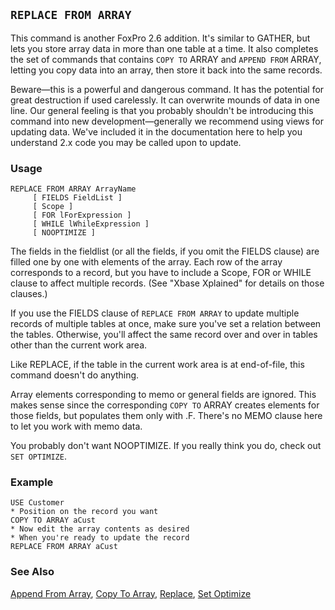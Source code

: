 ## `REPLACE FROM ARRAY`

This command is another FoxPro 2.6 addition. It's similar to GATHER, but lets you store array data in more than one table at a time. It also completes the set of commands that contains `COPY TO` ARRAY and `APPEND FROM` ARRAY, letting you copy data into an array, then store it back into the same records.

Beware&mdash;this is a powerful and dangerous command. It has the potential for great destruction if used carelessly. It can overwrite mounds of data in one line. Our general feeling is that you probably shouldn't be introducing this command into new development&mdash;generally we recommend using views for updating data. We've included it in the documentation here to help you understand 2.x code you may be called upon to update.

### Usage

```foxpro
REPLACE FROM ARRAY ArrayName
     [ FIELDS FieldList ]
     [ Scope ]
     [ FOR lForExpression ]
     [ WHILE lWhileExpression ]
     [ NOOPTIMIZE ]
```

The fields in the fieldlist (or all the fields, if you omit the FIELDS clause) are filled one by one with elements of the array. Each row of the array corresponds to a record, but you have to include a Scope, FOR or WHILE clause to affect multiple records. (See "Xbase Xplained" for details on those clauses.)

If you use the FIELDS clause of `REPLACE FROM ARRAY` to update multiple records of multiple tables at once, make sure you've set a relation between the tables. Otherwise, you'll affect the same record over and over in tables other than the current work area.

Like REPLACE, if the table in the current work area is at end-of-file, this command doesn't do anything. 

Array elements corresponding to memo or general fields are ignored. This makes sense since the corresponding `COPY TO` ARRAY creates elements for those fields, but populates them only with .F. There's no MEMO clause here to let you work with memo data.

You probably don't want NOOPTIMIZE. If you really think you do, check out `SET OPTIMIZE`.

### Example

```foxpro
USE Customer
* Position on the record you want
COPY TO ARRAY aCust
* Now edit the array contents as desired
* When you're ready to update the record
REPLACE FROM ARRAY aCust
```
### See Also

[Append From Array](s4g215.md), [Copy To Array](s4g215.md), [Replace](s4g086.md), [Set Optimize](s4g095.md)